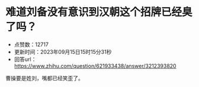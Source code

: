 # 难道刘备没有意识到汉朝这个招牌已经臭了吗？
- 点赞数：12717
- 更新时间：2023年09月15日15时15分31秒
- 回答url：https://www.zhihu.com/question/621933438/answer/3212393820
<body>
 <p data-pid="0QA_N-PJ">曹操要是姓刘，嘴都已经笑歪了。</p>
</body>